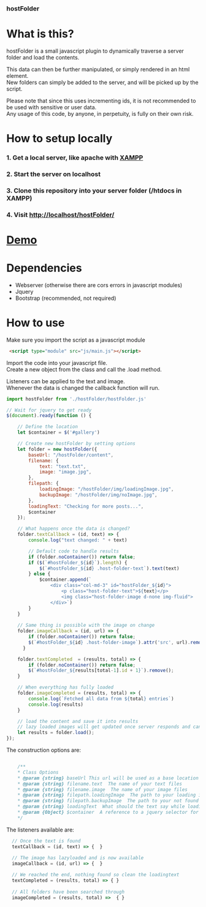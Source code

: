 ### hostFolder

# What is this?
hostFolder is a small javascript plugin to dynamically traverse a server folder and load the contents.  

This data can then be further manipulated, or simply rendered in an html element.  
New folders can simply be added to the server, and will be picked up by the script.    

Please note that since this uses incrementing ids, it is not recommended to be used with sensitive or user data.  
Any usage of this code, by anyone, in perpetuity, is fully on their own risk.   


# How to setup locally

### 1. Get a local server, like apache with [XAMPP](https://www.apachefriends.org/index.html)
### 2. Start the server on localhost
### 3. Clone this repository into your server folder (/htdocs in XAMPP)
### 4. Visit [http://localhost/hostFolder/](http://localhost/hostFolder/)  
  
  
# [Demo](http://mikaelhellsen.com/hostFolder/)  

  
# Dependencies
- Webserver (otherwise there are cors errors in javascript modules)
- Jquery
- Bootstrap (recommended, not required)


# How to use

Make sure you import the script as a javascript module

```html
 <script type="module" src="js/main.js"></script>
```

Import the code into your javascript file.  
Create a new object from the class and call the .load method.  

Listeners can be applied to the text and image.  
Whenever the data is changed the callback function will run.  

```javascript
import hostFolder from './hostFolder/hostFolder.js'

// Wait for jquery to get ready
$(document).ready(function () {

    // Define the location
    let $container = $('#gallery')

    // Create new hostFolder by setting options
    let folder = new hostFolder({
        baseUrl: "/hostFolder/content",
        filename: {
            text: "text.txt",
            image: "image.jpg",
        },
        filepath: {
            loadingImage: "/hostFolder/img/loadingImage.jpg",
            backupImage: "/hostFolder/img/noImage.jpg",
        },
        loadingText: "Checking for more posts...",
        $container
    });

    // What happens once the data is changed?
    folder.textCallback = (id, text) => {
        console.log("text changed: " + text)

        // Default code to handle results
        if (folder.noContainer()) return false;
        if ($(`#hostFolder_${id}`).length) {
            $(`#hostFolder_${id} .host-folder-text`).text(text)
        } else {
            $container.append(`
                <div class="col-md-3" id="hostFolder_${id}">
                    <p class="host-folder-text">${text}</p>
                    <img class="host-folder-image d-none img-fluid">
                </div>`)
        }
    }
    
    // Same thing is possible with the image on change
    folder.imageCallback = (id, url) => {
        if (folder.noContainer()) return false;
        $(`#hostFolder_${id} .host-folder-image`).attr('src', url).removeClass('d-none')
      }

    folder.textCompleted  = (results, total) => {
        if (folder.noContainer()) return false;
        $(`#hostFolder_${results[total-1].id + 1}`).remove();
    }

    // When everything has fully loaded
    folder.imageCompleted = (results, total) => {
        console.log(`Fetched all data from ${total} entries`)
        console.log(results)
    }

    // load the content and save it into results
    // lazy loaded images will get updated once server responds and can be found in folder.results
    let results = folder.load();
});
```

The construction options are: 

```javascript

    /**
    * Class Options
    * @param {string} baseUrl This url will be used as a base location when creating paths
    * @param {string} filename.text  The name of your text files
    * @param {string} filename.image  The name of your image files
    * @param {string} filepath.loadingImage  The path to your loading image, relative to baseUrl
    * @param {string} filepath.backupImage  The path to your not found image, relative to baseUrl
    * @param {string} loadingText  What should the text say while loading new results?
    * @param {Object} $container  A reference to a jquery selector for the container you want the content in
    */

```

The listeners available are:

```javascript
  // Once the text is found
  textCallback = (id, text) => {  }
  
  // The image has lazyloaded and is now available
  imageCallback = (id, url) => {  }

  // We reached the end, nothing found so clean the loadingtext
  textCompleted = (results, total) => { }
  
  // All folders have been searched through
  imageCompleted = (results, total) =>  { }

```